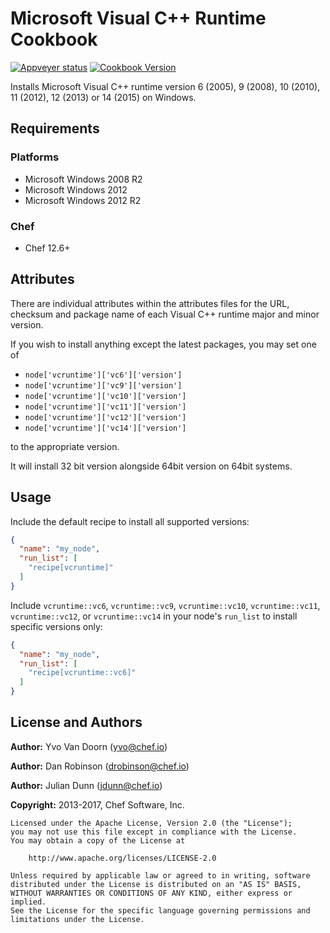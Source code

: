 # Microsoft Visual C++ Runtime Cookbook

[![Appveyer status](https://ci.appveyor.com/api/projects/status/0urqqgutu87gvo55?svg=true)](https://ci.appveyor.com/project/ChefWindowsCookbooks/vcruntime) [![Cookbook Version](https://img.shields.io/cookbook/v/vcruntime.svg)](https://supermarket.chef.io/cookbooks/vcruntime)

Installs Microsoft Visual C++ runtime version 6 (2005), 9 (2008), 10 (2010), 11 (2012), 12 (2013) or 14 (2015) on Windows.

## Requirements

### Platforms

- Microsoft Windows 2008 R2
- Microsoft Windows 2012
- Microsoft Windows 2012 R2

### Chef

- Chef 12.6+

## Attributes

There are individual attributes within the attributes files for the URL, checksum and package name of each Visual C++ runtime major and minor version.

If you wish to install anything except the latest packages, you may set one of

- `node['vcruntime']['vc6']['version']`
- `node['vcruntime']['vc9']['version']`
- `node['vcruntime']['vc10']['version']`
- `node['vcruntime']['vc11']['version']`
- `node['vcruntime']['vc12']['version']`
- `node['vcruntime']['vc14']['version']`

to the appropriate version.

It will install 32 bit version alongside 64bit version on 64bit systems.

## Usage

Include the default recipe to install all supported versions:

```json
{
  "name": "my_node",
  "run_list": [
    "recipe[vcruntime]"
  ]
}
```

Include `vcruntime::vc6`, `vcruntime::vc9`, `vcruntime::vc10`, `vcruntime::vc11`, `vcruntime::vc12`, or `vcruntime::vc14` in your node's `run_list` to install specific versions only:

```json
{
  "name": "my_node",
  "run_list": [
    "recipe[vcruntime::vc6]"
  ]
}
```

## License and Authors

**Author:** Yvo Van Doorn ([yvo@chef.io](mailto:yvo@chef.io))

**Author:** Dan Robinson ([drobinson@chef.io](mailto:drobinson@chef.io))

**Author:** Julian Dunn ([jdunn@chef.io](mailto:jdunn@chef.io))

**Copyright:** 2013-2017, Chef Software, Inc.

```
Licensed under the Apache License, Version 2.0 (the "License");
you may not use this file except in compliance with the License.
You may obtain a copy of the License at

    http://www.apache.org/licenses/LICENSE-2.0

Unless required by applicable law or agreed to in writing, software
distributed under the License is distributed on an "AS IS" BASIS,
WITHOUT WARRANTIES OR CONDITIONS OF ANY KIND, either express or implied.
See the License for the specific language governing permissions and
limitations under the License.
```
